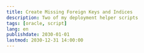 ```yaml
---
title: Create Missing Foreign Keys and Indices
description: Two of my deployment helper scripts
tags: [oracle, script]
lang: en
publishdate: 2030-01-01
lastmod: 2030-12-31 14:00:00
---
```



